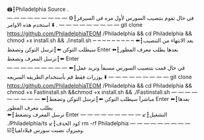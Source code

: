 🖨┇Philadelphia Source .  
 — — — — — — — — —
⚙️┇في حال تقوم بتنصيب السورس لأول مره في السيرفر استخدم هذه الاوامر ⬇️ .
 — — — — — — — — —
git clone https://github.com/PhiladelphiaTEOM /Philadelphia && cd Philadelphia && chmod +x install.sh && ./install.sh
┉ ┉ ┉ ┉ ┉ ┉ ┉ ┉ ┉ 
⬅️┇بعد الانتهاء من التنصيب سيطلب التوكن
⬅️┇ترسل التوكن وتضغط Enter 
⬅️┇بعدها يطلب معرف المطور 
⬅️┇ترسل المعرف وتضغط Enter  
 — — — — — — — — —
⬅️┇في حال قمت بتنصيب السورس مسبقأ وتريد عمل يوزرات فقط قم بأستخدام الطريقه السريعه ⬇️
 — — — — — — — — —
git clone https://github.com/PhiladelphiaTEOM /Philadelphia && cd Philadelphia && chmod +x Fastinstall.sh &&chmod +x install.sh && ./Fastinstall.sh
 — — — — — — — — —
⬅️┇مباشرآ سيطلب التوكن
⬅️┇ترسل التوكن وتضغط Enter
⬅️┇بعدها يطلب معرف المطور   
⬅️┇ترسل المعرف  وتضغط Enter
 — — — — — — — — —
↙️┇التشغيل 
./Philadelphia/ts
↙️┇كود الحذف 
rm -rf Philadelphia
 — — — — — — — — —
☑️┇ومبروك نصبت سورس فيلادلفيا.
